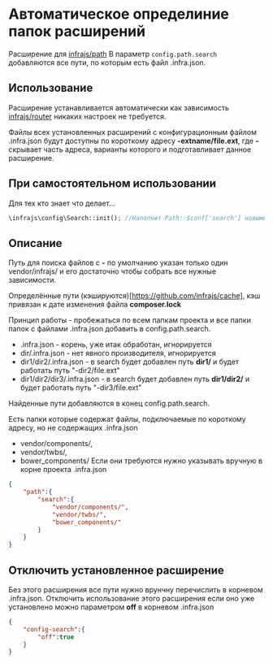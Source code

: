 # Автоматическое определиние папок расширений 
Расширение для [infrajs/path](https://github.com/infrajs/path)
В параметр ```config.path.search``` добавляются все пути, по которым есть файл .infra.json.

## Использование
Расширение устанавливается автоматически как зависимость [infrajs/router](https://github.com/infrajs/router)
никаких настроек не требуется.

Файлы всех установленных расширений с конфигурационным файлом .infra.json будут доступны по короткому адресу **-extname/file.ext**, где **-** скрывает часть адреса, варианты которого и подготавливает данное расширение.

## При самостоятельном использовании
Для тех кто знает что делает... 
```php
\infrajs\config\Search::init(); //Наполнит Path::$conf['search'] новыми путями
```

## Описание
Путь для поиска файлов c **-** по умолчанию указан только один vendor/infrajs/ и его достаточно чтобы собрать все нужные зависимости. 

Определённые пути (кэшируются)[https://github.com/infrajs/cache], кэш привязан к дате изменения файла **composer.lock**

Принцип работы - пробежаться по всем папкам проекта и все папки папок с файлами .infra.json добавить в config.path.search.

- .infra.json - корень, уже итак обработан, игнорируется
- dir/.infra.json - нет явного производителя, игнорируется
- dir1/dir2/.infra.json - в search будет добавлен путь **dir1/** и будет работать путь "-dir2/file.ext"
- dir1/dir2/dir3/.infra.json - в search будет добавлен путь **dir1/dir2/**  и будет работать путь "-dir3/file.ext"

Найденные пути добавляются в конец config.path.search.

Есть папки которые содержат файлы, подключаемые по короткому адресу, но не содержащих .infra.json
- vendor/components/,
- vendor/twbs/,
- bower_components/
Если они требуются нужно указывать вручную в корне проекта .infra.json

```json
{
	"path":{
		"search":{
			"vendor/components/",
			"vendor/twbs/",
			"bower_components/"
		}
	}
}
```

## Отключить установленное расширение
Без этого расширения все пути нужно врунчну перечислить в корневом .infra.json.
Отключить использование этого расширения если оно уже установлено можно параметром **off** в корневом .infra.json
```json
{
	"config-search":{
		"off":true
	}
}
```